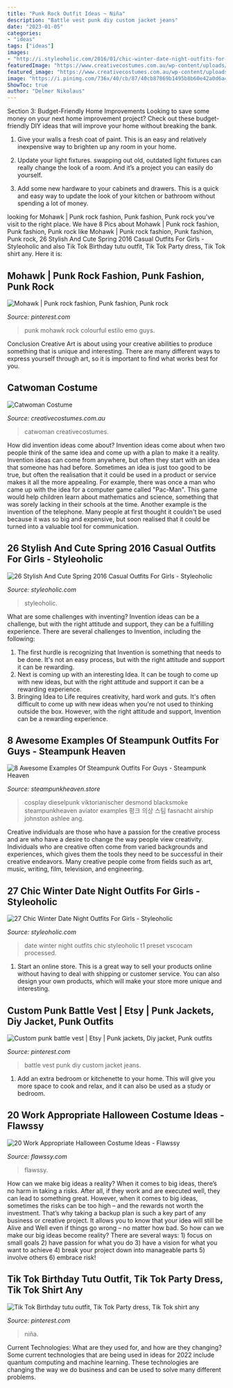 ```yaml
---
title: "Punk Rock Outfit Ideas ~ Niña"
description: "Battle vest punk diy custom jacket jeans"
date: "2023-01-05"
categories:
- "ideas"
tags: ["ideas"]
images:
- "http://i.styleoholic.com/2016/01/chic-winter-date-night-outfits-for-girls-14.jpg"
featuredImage: "https://www.creativecostumes.com.au/wp-content/uploads/2017/03/catwoman-420x560.jpg"
featured_image: "https://www.creativecostumes.com.au/wp-content/uploads/2017/03/catwoman-420x560.jpg"
image: "https://i.pinimg.com/736x/40/cb/87/40cb87869b1495b8b60e42a0d6a4e9ee.jpg"
ShowToc: true
author: "Delmer Nikolaus"
---
```



Section 3: Budget-Friendly Home Improvements
Looking to save some money on your next home improvement project? Check out these budget-friendly DIY ideas that will improve your home without breaking the bank.
1. Give your walls a fresh coat of paint. This is an easy and relatively inexpensive way to brighten up any room in your home.

2. Update your light fixtures. swapping out old, outdated light fixtures can really change the look of a room. And it’s a project you can easily do yourself.

3. Add some new hardware to your cabinets and drawers. This is a quick and easy way to update the look of your kitchen or bathroom without spending a lot of money.

	

		
looking for Mohawk | Punk rock fashion, Punk fashion, Punk rock you've visit to the right place. We have 8 Pics about Mohawk | Punk rock fashion, Punk fashion, Punk rock like Mohawk | Punk rock fashion, Punk fashion, Punk rock, 26 Stylish And Cute Spring 2016 Casual Outfits For Girls - Styleoholic and also Tik Tok Birthday tutu outfit, Tik Tok Party dress, Tik Tok shirt any. Here it is:
		
    
## Mohawk | Punk Rock Fashion, Punk Fashion, Punk Rock

<img loading=lazy src="https://i.pinimg.com/736x/43/bf/de/43bfde211fbd20c604492166cea5dd26.jpg" onerror="this.onerror=null;this.src='https://tse1.mm.bing.net/th?id=OIP.iuP1kTtveEz0baCYztjp9wHaLH&amp;pid=15.1';" alt="Mohawk | Punk rock fashion, Punk fashion, Punk rock">

_Source: pinterest.com_

>punk mohawk rock colourful estilo emo guys. 

	

Conclusion
Creative Art is about using your creative abilities to produce something that is unique and interesting. There are many different ways to express yourself through art, so it is important to find what works best for you.

    
## Catwoman Costume

<img loading=lazy src="https://www.creativecostumes.com.au/wp-content/uploads/2017/03/catwoman-420x560.jpg" onerror="this.onerror=null;this.src='https://tse3.mm.bing.net/th?id=OIP.dK0I1ZqZWXmzgxsK1ItqqQAAAA&amp;pid=15.1';" alt="Catwoman Costume">

_Source: creativecostumes.com.au_

>catwoman creativecostumes. 

	

How did invention ideas come about?
Invention ideas come about when two people think of the same idea and come up with a plan to make it a reality. Invention ideas can come from anywhere, but often they start with an idea that someone has had before. Sometimes an idea is just too good to be true, but often the realisation that it could be used in a product or service makes it all the more appealing. For example, there was once a man who came up with the idea for a computer game called "Pac-Man". This game would help children learn about mathematics and science, something that was sorely lacking in their schools at the time. Another example is the invention of the telephone. Many people at first thought it couldn't be used because it was so big and expensive, but soon realised that it could be turned into a valuable tool for communication.

    
## 26 Stylish And Cute Spring 2016 Casual Outfits For Girls - Styleoholic

<img loading=lazy src="https://i.styleoholic.com/2016/02/stylish-and-cute-spring-2016-casual-outfits-for-girls-9.jpg" onerror="this.onerror=null;this.src='https://tse3.mm.bing.net/th?id=OIP.VMcbd7T-94l5Y_2d_5QrKQHaLH&amp;pid=15.1';" alt="26 Stylish And Cute Spring 2016 Casual Outfits For Girls - Styleoholic">

_Source: styleoholic.com_

>styleoholic. 

	

What are some challenges with inventing?
Invention ideas can be a challenge, but with the right attitude and support, they can be a fulfilling experience. There are several challenges to Invention, including the following:
1. The first hurdle is recognizing that Invention is something that needs to be done. It's not an easy process, but with the right attitude and support it can be rewarding.
2. Next is coming up with an interesting Idea. It can be tough to come up with new ideas, but with the right attitude and support it can be a rewarding experience. 
3. Bringing Idea to Life requires creativity, hard work and guts. It's often difficult to come up with new ideas when you're not used to thinking outside the box. However, with the right attitude and support, Invention can be a rewarding experience.

    
## 8 Awesome Examples Of Steampunk Outfits For Guys - Steampunk Heaven

<img loading=lazy src="https://cdn.shopify.com/s/files/1/1682/2301/files/Steampunk_kid_zpszydd2ub4_1024x1024.jpg?v=1488504643" onerror="this.onerror=null;this.src='https://tse1.mm.bing.net/th?id=OIP.x2stOoA7IPhbsnJOBCSfZAHaLG&amp;pid=15.1';" alt="8 Awesome Examples Of Steampunk Outfits For Guys - Steampunk Heaven">

_Source: steampunkheaven.store_

>cosplay dieselpunk viktorianischer desmond blacksmoke steampunkheaven aviator examples 펑크 의상 스팀 fasnacht airship johnston ashlee ang. 

	

Creative individuals are those who have a passion for the creative process and are who have a desire to change the way people view creativity. Individuals who are creative often come from varied backgrounds and experiences, which gives them the tools they need to be successful in their creative endeavors. Many creative people come from fields such as art, music, writing, film, television, and engineering.

    
## 27 Chic Winter Date Night Outfits For Girls - Styleoholic

<img loading=lazy src="http://i.styleoholic.com/2016/01/chic-winter-date-night-outfits-for-girls-14.jpg" onerror="this.onerror=null;this.src='https://tse1.mm.bing.net/th?id=OIP.DQ7ErT1wsZ29q0q1NWK2hgHaLH&amp;pid=15.1';" alt="27 Chic Winter Date Night Outfits For Girls - Styleoholic">

_Source: styleoholic.com_

>date winter night outfits chic styleoholic t1 preset vscocam processed. 

	

1. Start an online store. This is a great way to sell your products online without having to deal with shipping or customer service. You can also design your own products, which will make your store more unique and interesting.

    
## Custom Punk Battle Vest | Etsy | Punk Jackets, Diy Jacket, Punk Outfits

<img loading=lazy src="https://i.pinimg.com/736x/40/cb/87/40cb87869b1495b8b60e42a0d6a4e9ee.jpg" onerror="this.onerror=null;this.src='https://tse3.mm.bing.net/th?id=OIP.hopaIOxtD6SbIBYG4J7DNQHaNK&amp;pid=15.1';" alt="Custom punk battle vest | Etsy | Punk jackets, Diy jacket, Punk outfits">

_Source: pinterest.com_

>battle vest punk diy custom jacket jeans. 

	

1. Add an extra bedroom or kitchenette to your home. This will give you more space to cook and relax, and it can also be used as a study or bedroom. 

    
## 20 Work Appropriate Halloween Costume Ideas - Flawssy

<img loading=lazy src="https://www.flawssy.com/wp-content/uploads/2016/05/Minion-costume.jpg" onerror="this.onerror=null;this.src='https://tse4.mm.bing.net/th?id=OIP.SfxLbWHd7z1KNbFIqTTUHAHaKG&amp;pid=15.1';" alt="20 Work Appropriate Halloween Costume Ideas - Flawssy">

_Source: flawssy.com_

>flawssy. 

	

How can we make big ideas a reality?
When it comes to big ideas, there’s no harm in taking a risks. After all, if they work and are executed well, they can lead to something great. However, when it comes to big ideas, sometimes the risks can be too high – and the rewards not worth the investment. That’s why taking a backup plan is such a key part of any business or creative project. It allows you to know that your idea will still be Alive and Well even if things go wrong – no matter how bad. So how can we make our big ideas become reality?
There are several ways: 1) focus on small goals 2) have passion for what you do 3) have a vision for what you want to achieve 4) break your project down into manageable parts 5) involve others 6) embrace risk!

    
## Tik Tok Birthday Tutu Outfit, Tik Tok Party Dress, Tik Tok Shirt Any

<img loading=lazy src="https://i.pinimg.com/736x/44/16/84/4416840f5de852e54dbb8866c6cdcc88.jpg" onerror="this.onerror=null;this.src='https://tse2.mm.bing.net/th?id=OIP.wlrcWFJ5vyovKduhWbTwJwHaJ4&amp;pid=15.1';" alt="Tik Tok Birthday tutu outfit, Tik Tok Party dress, Tik Tok shirt any">

_Source: pinterest.com_

>niña. 

	

Current Technologies: What are they used for, and how are they changing?
Some current technologies that are being used in ideas for 2022 include quantum computing and machine learning. These technologies are changing the way we do business and can be used to solve many different problems.

